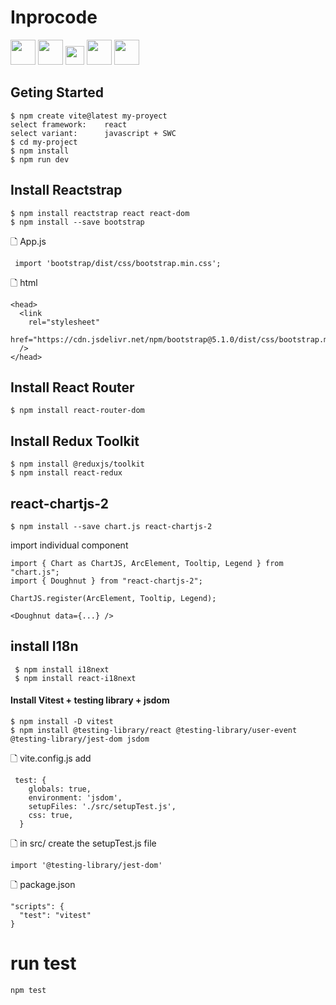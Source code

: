 
# Inprocode
<p align="left">
<img src="https://upload.wikimedia.org/wikipedia/commons/thumb/a/a7/React-icon.svg/768px-React-icon.svg.png" height="40px">
<img src="https://imgs.search.brave.com/1uSbVQcXzqfrmBBQl2IoV_LtkH2xXY-A7Kgn7SNY934/rs:fit:500:0:0/g:ce/aHR0cHM6Ly9zZWVr/bG9nby5jb20vaW1h/Z2VzL1Yvdml0ZS1s/b2dvLUJGRDQyODM5/OTEtc2Vla2xvZ28u/Y29tLnBuZw" height="40px">
<img src="https://imgs.search.brave.com/EKsk4xtJu-qcCLu6v_GJEiJbWXakB9PzJp_snmXg4ak/rs:fit:500:0:0/g:ce/aHR0cHM6Ly9jZG4u/d29ybGR2ZWN0b3Js/b2dvLmNvbS9sb2dv/cy90YWlsd2luZC1j/c3MtMi5zdmc.svg" height="30px">
<img src="https://img.daisyui.com/images/daisyui-logo/daisyui-logomark.svg" height="40px">
<img src="https://imgs.search.brave.com/c4-kyke9Ab0X9ZN4Xt9DUV3AqD2ucLxoBpDzDMqQcUc/rs:fit:500:0:0/g:ce/aHR0cHM6Ly9hc3Nl/dHMuc3RpY2twbmcu/Y29tL2ltYWdlcy81/ODQ4MzA5YmNlZjEw/MTRjMGI1ZTRhOWEu/cG5n" height="40px">
<img src"https://redux-toolkit.js.org/img/redux.svg" height="40px" />
</p>

## Geting Started
```
$ npm create vite@latest my-proyect
select framework:    react
select variant:      javascript + SWC
$ cd my-project
$ npm install
$ npm run dev

```
## Install Reactstrap
```
$ npm install reactstrap react react-dom
$ npm install --save bootstrap
```
&#128459; App.js
```
 import 'bootstrap/dist/css/bootstrap.min.css';
```
&#128459; html
```
<head>
  <link
    rel="stylesheet"
    href="https://cdn.jsdelivr.net/npm/bootstrap@5.1.0/dist/css/bootstrap.min.css"
  />
</head>
```

## Install React Router
```
$ npm install react-router-dom
```
## Install Redux Toolkit
```
$ npm install @reduxjs/toolkit
$ npm install react-redux
```
## react-chartjs-2
```
$ npm install --save chart.js react-chartjs-2
```
 import individual component
```
import { Chart as ChartJS, ArcElement, Tooltip, Legend } from "chart.js";
import { Doughnut } from "react-chartjs-2";

ChartJS.register(ArcElement, Tooltip, Legend);

<Doughnut data={...} />
```
## install I18n
```
 $ npm install i18next
 $ npm install react-i18next
```
#### Install Vitest + testing library + jsdom
```
$ npm install -D vitest
$ npm install @testing-library/react @testing-library/user-event @testing-library/jest-dom jsdom
```
&#128459; vite.config.js add
```
 test: {
    globals: true,
    environment: 'jsdom',
    setupFiles: './src/setupTest.js',
    css: true,
  }
```
&#128459; in src/ create the setupTest.js file
```
import '@testing-library/jest-dom'
```
&#128459; package.json
```
"scripts": {
  "test": "vitest"
}
```
# run test
```
npm test
```